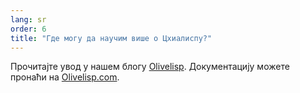 ```yaml
---
lang: sr
order: 6
title: "Где могу да научим више о Цхиалиспу?"
---
```


Прочитајте увод у нашем блогу [Olivelisp](https://www.Olive.net/2019/11/27/Olivelisp.en.html). Документацију можете пронаћи на [Olivelisp.com](https://Olivelisp.com).
